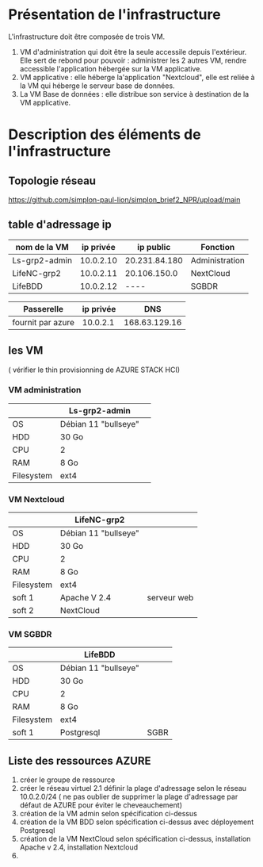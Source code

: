 

# Présentation de l'infrastructure  
L'infrastructure doit être composée de trois VM.  
1. VM d'administration qui doit être la seule accessile depuis l'extérieur.  
Elle sert de rebond pour pouvoir : administrer les 2 autres VM, rendre accessible l'application hébergée sur la VM applicative.
2. VM applicative : elle héberge la'application "Nextcloud", elle est reliée à la VM qui héberge le serveur base de données.
3. La VM Base de données : elle distribue son service à destination de la VM applicative.  

# Description des éléments de l'infrastructure  

  ## Topologie réseau  
 
 https://github.com/simplon-paul-lion/simplon_brief2_NPR/upload/main
  
  ## table d'adressage ip  
  |nom de la VM|ip privée|ip public| Fonction |
  |------------|---------|---------|----------|
  |Ls-grp2-admin| 10.0.2.10| 20.231.84.180 | Administration |
  |LifeNC-grp2 | 10.0.2.11 |  20.106.150.0 | NextCloud |
  |LifeBDD | 10.0.2.12 | ---- | SGBDR |
    
  |Passerelle | ip privée | DNS |
  |-----------|-----------|-----|
  | fournit par azure| 10.0.2.1| 168.63.129.16|
  
  ## les VM
  ( vérifier le thin provisionning de AZURE STACK HCI)
  ### VM administration  
  ||Ls-grp2-admin||
  |---|---|-------|
  | OS |Débian 11 "bullseye"|
  |HDD| 30 Go| |
  |CPU| 2 | |
  | RAM | 8 Go | |
  | Filesystem| ext4 | |
  
  ### VM Nextcloud  
  ||LifeNC-grp2||
  |---|---|-------|
  | OS |Débian 11 "bullseye"|
  |HDD| 30 Go| |
  |CPU| 2 | |
  | RAM | 8 Go | |
  | Filesystem| ext4 | |
  | soft 1 | Apache V 2.4 | serveur web |
  | soft 2| NextCloud | |
  
  ### VM SGBDR  
  ||LifeBDD||
  |---|---|-------|
  | OS |Débian 11 "bullseye"|
  |HDD| 30 Go| |
  |CPU| 2 | |
  | RAM | 8 Go | |
  | Filesystem| ext4 | |
  | soft 1| Postgresql | SGBR |
  
  ## Liste des ressources AZURE  
  1. créer le groupe de ressource  
  2. créer le réseau virtuel
   2.1 définir la plage d'adressage selon le réseau 10.0.2.0/24 ( ne pas oublier de supprimer la plage d'adressage par défaut de AZURE pour éviter le cheveauchement)
  3. création de la VM admin selon spécification ci-dessus 
  4. création de la VM BDD selon spécification ci-dessus avec déployement Postgresql
  5. création de la VM NextCloud selon spécification ci-dessus, installation Apache v 2.4, installation Nextcloud
  6. 
 
  
    
